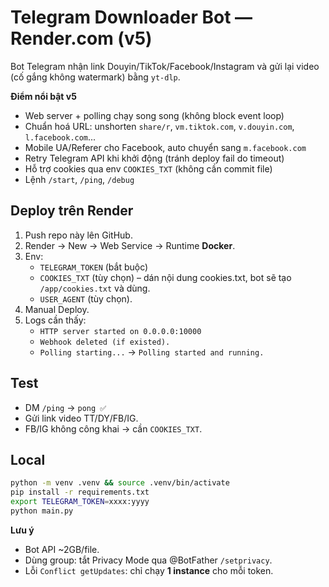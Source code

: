 # Telegram Downloader Bot — Render.com (v5)

Bot Telegram nhận link Douyin/TikTok/Facebook/Instagram và gửi lại video (cố gắng không watermark) bằng `yt-dlp`.

**Điểm nổi bật v5**
- Web server + polling chạy song song (không block event loop)
- Chuẩn hoá URL: unshorten `share/r`, `vm.tiktok.com`, `v.douyin.com`, `l.facebook.com`...
- Mobile UA/Referer cho Facebook, auto chuyển sang `m.facebook.com`
- Retry Telegram API khi khởi động (tránh deploy fail do timeout)
- Hỗ trợ cookies qua env `COOKIES_TXT` (không cần commit file)
- Lệnh `/start`, `/ping`, `/debug`

## Deploy trên Render
1. Push repo này lên GitHub.
2. Render → New → Web Service → Runtime **Docker**.
3. Env:
   - `TELEGRAM_TOKEN` (bắt buộc)
   - `COOKIES_TXT` (tùy chọn) – dán nội dung cookies.txt, bot sẽ tạo `/app/cookies.txt` và dùng.
   - `USER_AGENT` (tùy chọn).
4. Manual Deploy.
5. Logs cần thấy:
   - `HTTP server started on 0.0.0.0:10000`
   - `Webhook deleted (if existed).`
   - `Polling starting...` → `Polling started and running.`

## Test
- DM `/ping` → `pong ✅`
- Gửi link video TT/DY/FB/IG.
- FB/IG không công khai → cần `COOKIES_TXT`.

## Local
```bash
python -m venv .venv && source .venv/bin/activate
pip install -r requirements.txt
export TELEGRAM_TOKEN=xxxx:yyyy
python main.py
```

**Lưu ý**
- Bot API ~2GB/file.
- Dùng group: tắt Privacy Mode qua @BotFather `/setprivacy`.
- Lỗi `Conflict getUpdates`: chỉ chạy **1 instance** cho mỗi token.
